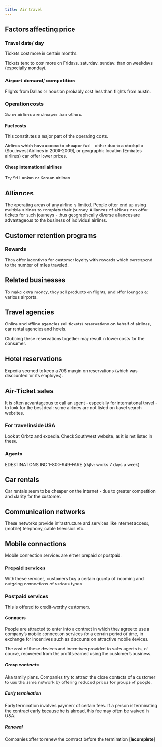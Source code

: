 ```yaml
---
title: Air travel
---
```


## Factors affecting price

### Travel date/ day

Tickets cost more in certain months.

Tickets tend to cost more on Fridays, saturday, sunday, than on weekdays (especially monday).

### Airport demand/ competition

Flights from Dallas or houston probably cost less than flights from austin.

### Operation costs

Some airlines are cheaper than others.

#### Fuel costs

This constitutes a major part of the operating costs.

Airlines which have access to cheaper fuel - either due to a stockpile (Southwest Airlines in 2000-2009), or geographic location (Emirates airlines) can offer lower prices.

#### Cheap international airlines

Try Sri Lankan or Korean airlines.

## Alliances

The operating areas of any airline is limited. People often end up using multiple airlines to complete their journey. Alliances of airlines can offer tickets for such journeys - thus geographically diverse alliances are advantageous to the business of individual airlines.

## Customer retention programs

### Rewards

They offer incentives for customer loyalty with rewards which correspond to the number of miles traveled.

## Related businesses

To make extra money, they sell products on flights, and offer lounges at various airports.

## Travel agencies

Online and offline agencies sell tickets/ reservations on behalf of airlines, car rental agencies and hotels.

Clubbing these reservations together may result in lower costs for the consumer.

## Hotel reservations

Expedia seemed to keep a 70$ margin on reservations (which was discounted for its employes).

## Air-Ticket sales

It is often advantageous to call an agent - especially for international travel - to look for the best deal: some airlines are not listed on travel search websites.

### For travel inside USA

Look at Orbitz and expedia. Check Southwest website, as it is not listed in these.

### Agents

EDESTINATIONS INC 1-800-949-FARE (rAjIv: works 7 days a week)

## Car rentals

Car rentals seem to be cheaper on the internet - due to greater competition and clarity for the customer.

## Communication networks

These networks provide infrastructure and services like internet access, (mobile) telephony, cable television etc..

## Mobile connections

Mobile connection services are either prepaid or postpaid.

### Prepaid services

With these services, customers buy a certain quanta of incoming and outgoing connections of various types.

### Postpaid services

This is offered to credit-worthy customers.

#### Contracts

People are attracted to enter into a contract in which they agree to use a company’s mobile connection services for a certain period of time, in exchange for incentives such as discounts on attractive mobile devices.

The cost of these devices and incentives provided to sales agents is, of course, recovered from the profits earned using the customer’s business.

##### Group contracts

Aka family plans. Companies try to attract the close contacts of a customer to use the same network by offering reduced prices for groups of people.

##### Early termination

Early termination involves payment of certain fees. If a person is terminating the contract early because he is abroad, this fee may often be waived in USA.

##### Renewal

Companies offer to renew the contract before the termination \[**Incomplete**\]
